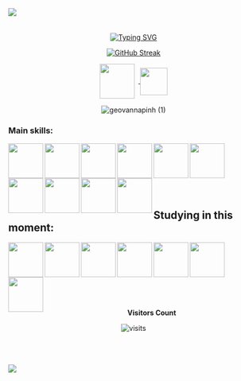 <img src="https://github.com/user-attachments/assets/e0315de2-8c55-4772-8263-8c6f48c256f0"/>
<br>
<br> 
<br>
<div align="center"
  
[![Typing SVG](https://readme-typing-svg.herokuapp.com?font=Fira+Code&size=32&duration=3000&pause=1000&color=9B27F7&width=435&lines=Hello%2C+i'm+Geovanna;I'm+from+Brazil;a+front-end+developer;I'm+24+years+old;degree+in+IT+Management;be+welcome+XD)](https://git.io/typing-svg)

</div>

<div align="center"
  
[![GitHub Streak](https://github-readme-streak-stats.herokuapp.com?user=geovannapinh&theme=midnight-purple&hide_border=true&border_radius=5&locale=pt_BR&mode=weekly&card_width=700&card_height=200)](https://git.io/streak-stats)

</div>

<div align="center"> 
<a href="mailto:geovanna.pinheiro04@gmail.com" target="_blank">
<img align="center" height="70" width="70" style="margin-right: 8px" src="https://github.com/user-attachments/assets/e9ab4037-f94a-4d0e-8824-bc1c5c938c66">
</a>


<a  href="https://www.linkedin.com/in/geovanna-pinheiro-870423264/" target=_blank>
<img align="center" height="55" width="55" src="https://github.com/user-attachments/assets/8c5d0b88-a60d-4778-9e43-047f13c6c356">
</a>

</div>

<div align="center">

![geovannapinh (1)](https://github.com/user-attachments/assets/1e5a29a2-0d9b-44f5-95a4-332bea3e8e1f)
  
</div>

### Main skills:
<div align="left"> 
<img align="left" height="70" width="70" src="https://cdn.jsdelivr.net/gh/devicons/devicon@latest/icons/css3/css3-original.svg">

<img align="left"  height="70" width="70" src="https://cdn.jsdelivr.net/gh/devicons/devicon@latest/icons/html5/html5-original.svg">

<img align="left"  height="70" width="70" src="https://cdn.jsdelivr.net/gh/devicons/devicon@latest/icons/javascript/javascript-original.svg">

<img align="left"  height="70" width="70" src="https://cdn.jsdelivr.net/gh/devicons/devicon@latest/icons/nodejs/nodejs-plain.svg">

<img align="left"  height="70" width="70" src="https://cdn.jsdelivr.net/gh/devicons/devicon@latest/icons/react/react-original.svg">

<img align="left"  height="70" width="70" src="https://cdn.jsdelivr.net/gh/devicons/devicon@latest/icons/php/php-original.svg">

<img align="left" height="70" width="70" src="https://cdn.jsdelivr.net/gh/devicons/devicon@latest/icons/figma/figma-original.svg">

<img align="left"  height="70" width="70" src="https://cdn.jsdelivr.net/gh/devicons/devicon@latest/icons/git/git-original.svg">

<img align="left"  height="70" width="70" src="https://cdn.jsdelivr.net/gh/devicons/devicon@latest/icons/webflow/webflow-original.svg">

<img align="left"  height="70" width="70" src="https://cdn.jsdelivr.net/gh/devicons/devicon@latest/icons/bootstrap/bootstrap-original.svg">

</div>

<br>
<br> 
<br>
<br>
<br>
<br> 


<h2 align="left"> Studying in this moment: </h2>


<div align="left"> 

<img align="left"  height="70" width="70" src="https://cdn.jsdelivr.net/gh/devicons/devicon@latest/icons/react/react-original.svg">

<img align="left"  height="70" width="70" src="https://cdn.jsdelivr.net/gh/devicons/devicon@latest/icons/tailwindcss/tailwindcss-original.svg">

<img align="left"  height="70" width="70" src="https://cdn.jsdelivr.net/gh/devicons/devicon@latest/icons/typescript/typescript-original.svg">

<img align="left"  height="70" width="70" src="https://cdn.jsdelivr.net/gh/devicons/devicon@latest/icons/angularjs/angularjs-original.svg">

<img align="left"  height="70" width="70" src="https://cdn.jsdelivr.net/gh/devicons/devicon@latest/icons/mongodb/mongodb-plain-wordmark.svg">

<img align="left"  height="70" width="70" src="https://cdn.jsdelivr.net/gh/devicons/devicon@latest/icons/nodejs/nodejs-plain.svg">

<img align="left"  height="70" width="70" src="https://github.com/user-attachments/assets/f1f6dce8-6028-40b3-9b0f-e194b0968816">

</div>


<div align="center">
  
<br>
<br>
<br>
<br>
<br>
<br>
<br>
<p align="centre"><b>Visitors Count</b></p> 
  
<p align="center"><img align="center" src="https://visit-counter.vercel.app/counter.png?page=https%3A%2F%2Fgithub.com%2Fgeovannapinh&s=50&c=8416df&bg=00000000&no=5&ff=digi&tb=Visitors%3A+&ta=" alt="visits"" /></p> 
<br>
</div>

<br>
<br>

<img src="https://github.com/user-attachments/assets/1203941f-70b4-43d1-8598-72e5eb084560"/>
